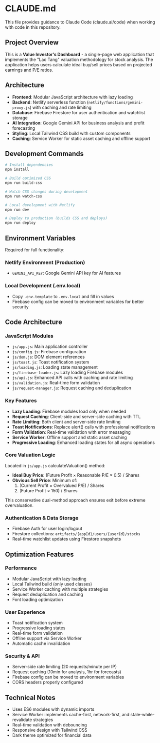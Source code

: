 # CLAUDE.md

This file provides guidance to Claude Code (claude.ai/code) when working with code in this repository.

## Project Overview

This is a **Value Investor's Dashboard** - a single-page web application that implements the "Lao Tang" valuation methodology for stock analysis. The application helps users calculate ideal buy/sell prices based on projected earnings and P/E ratios.

## Architecture

- **Frontend**: Modular JavaScript architecture with lazy loading
- **Backend**: Netlify serverless function (`netlify/functions/gemini-proxy.js`) with caching and rate limiting
- **Database**: Firebase Firestore for user authentication and watchlist storage
- **AI Integration**: Google Gemini API for business analysis and profit forecasting
- **Styling**: Local Tailwind CSS build with custom components
- **Caching**: Service Worker for static asset caching and offline support

## Development Commands

```bash
# Install dependencies
npm install

# Build optimized CSS
npm run build-css

# Watch CSS changes during development
npm run watch-css

# Local development with Netlify
npm run dev

# Deploy to production (builds CSS and deploys)
npm run deploy
```

## Environment Variables

Required for full functionality:

### Netlify Environment (Production)
- `GEMINI_API_KEY`: Google Gemini API key for AI features

### Local Development (.env.local)
- Copy `.env.template` to `.env.local` and fill in values
- Firebase config can be moved to environment variables for better security

## Code Architecture

### JavaScript Modules
- `js/app.js`: Main application controller
- `js/config.js`: Firebase configuration
- `js/dom.js`: DOM element references
- `js/toast.js`: Toast notification system
- `js/loading.js`: Loading state management
- `js/firebase-loader.js`: Lazy loading Firebase modules
- `js/api.js`: Enhanced API calls with caching and rate limiting
- `js/validation.js`: Real-time form validation
- `js/request-manager.js`: Request caching and deduplication

### Key Features
- **Lazy Loading**: Firebase modules load only when needed
- **Request Caching**: Client-side and server-side caching with TTL
- **Rate Limiting**: Both client and server-side rate limiting
- **Toast Notifications**: Replace alert() calls with professional notifications
- **Form Validation**: Real-time validation with error messaging
- **Service Worker**: Offline support and static asset caching
- **Progressive Loading**: Enhanced loading states for all async operations

### Core Valuation Logic
Located in `js/app.js` calculateValuation() method:
- **Ideal Buy Price**: (Future Profit × Reasonable P/E × 0.5) / Shares
- **Obvious Sell Price**: Minimum of:
  1. (Current Profit × Overvalued P/E) / Shares
  2. (Future Profit × 150) / Shares

This conservative dual-method approach ensures exit before extreme overvaluation.

### Authentication & Data Storage
- Firebase Auth for user login/logout
- Firestore collections: `artifacts/{appId}/users/{userId}/stocks`
- Real-time watchlist updates using Firestore snapshots

## Optimization Features

### Performance
- Modular JavaScript with lazy loading
- Local Tailwind build (only used classes)
- Service Worker caching with multiple strategies
- Request deduplication and caching
- Font loading optimization

### User Experience
- Toast notification system
- Progressive loading states
- Real-time form validation
- Offline support via Service Worker
- Automatic cache invalidation

### Security & API
- Server-side rate limiting (20 requests/minute per IP)
- Request caching (10min for analysis, 1hr for forecasts)
- Firebase config can be moved to environment variables
- CORS headers properly configured

## Technical Notes

- Uses ES6 modules with dynamic imports
- Service Worker implements cache-first, network-first, and stale-while-revalidate strategies
- Real-time validation with debouncing
- Responsive design with Tailwind CSS
- Dark theme optimized for financial data